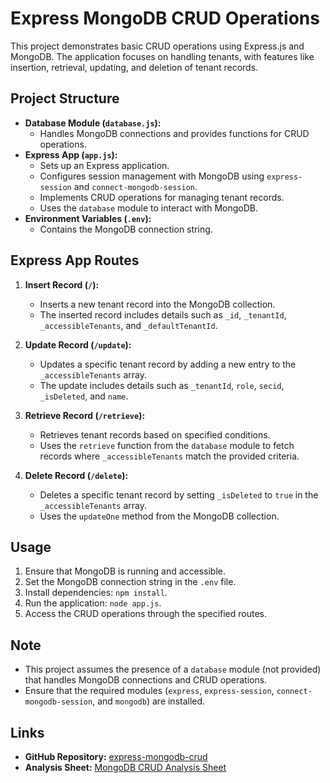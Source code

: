 # Express MongoDB CRUD Operations

This project demonstrates basic CRUD operations using Express.js and MongoDB. The application focuses on handling tenants, with features like insertion, retrieval, updating, and deletion of tenant records.

## Project Structure

- **Database Module (`database.js`):**
  - Handles MongoDB connections and provides functions for CRUD operations.
- **Express App (`app.js`):**
  - Sets up an Express application.
  - Configures session management with MongoDB using `express-session` and `connect-mongodb-session`.
  - Implements CRUD operations for managing tenant records.
  - Uses the `database` module to interact with MongoDB.
- **Environment Variables (`.env`):**
  - Contains the MongoDB connection string.

## Express App Routes

1. **Insert Record (`/`):**

   - Inserts a new tenant record into the MongoDB collection.
   - The inserted record includes details such as `_id`, `_tenantId`, `_accessibleTenants`, and `_defaultTenantId`.

2. **Update Record (`/update`):**

   - Updates a specific tenant record by adding a new entry to the `_accessibleTenants` array.
   - The update includes details such as `_tenantId`, `role`, `secid`, `_isDeleted`, and `name`.

3. **Retrieve Record (`/retrieve`):**

   - Retrieves tenant records based on specified conditions.
   - Uses the `retrieve` function from the `database` module to fetch records where `_accessibleTenants` match the provided criteria.

4. **Delete Record (`/delete`):**

   - Deletes a specific tenant record by setting `_isDeleted` to `true` in the `_accessibleTenants` array.
   - Uses the `updateOne` method from the MongoDB collection.

## Usage

1. Ensure that MongoDB is running and accessible.
2. Set the MongoDB connection string in the `.env` file.
3. Install dependencies: `npm install`.
4. Run the application: `node app.js`.
5. Access the CRUD operations through the specified routes.

## Note

- This project assumes the presence of a `database` module (not provided) that handles MongoDB connections and CRUD operations.
- Ensure that the required modules (`express`, `express-session`, `connect-mongodb-session`, and `mongodb`) are installed.

## Links

- **GitHub Repository:** [express-mongodb-crud](https://chat.openai.com/c/0096860e-1138-4400-9732-a1a859dbdba1#)
- **Analysis Sheet:** [MongoDB CRUD Analysis Sheet](https://chat.openai.com/c/0096860e-1138-4400-9732-a1a859dbdba1#)
